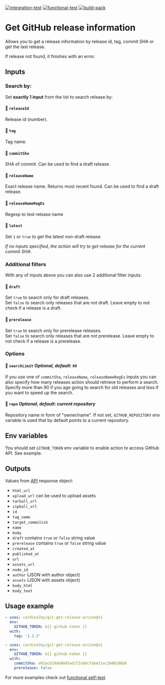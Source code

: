 [![integration-test](https://github.com/cardinalby/git-get-release-action/actions/workflows/integration-test.yml/badge.svg)](https://github.com/cardinalby/git-get-release-action/actions/workflows/integration-test.yml)
[![functional-test](https://github.com/cardinalby/git-get-release-action/actions/workflows/functional-test.yml/badge.svg)](https://github.com/cardinalby/git-get-release-action/actions/workflows/functional-test.yml)
[![build-pack](https://github.com/cardinalby/git-get-release-action/actions/workflows/build-pack.yml/badge.svg)](https://github.com/cardinalby/git-get-release-action/actions/workflows/build-pack.yml)

# Get GitHub release information 

Allows you to get a release information by release id, tag, commit SHA or get the last release.

If release not found, it finishes with an error.

## Inputs

### Search by:

Set **exactly 1 input** from the list to search release by:

#### 🔸 `releaseId` 
Release id (number).

#### 🔸 `tag` 
Tag name.

#### 🔸 `commitSha`
SHA of commit. Can be used to find a draft release.

#### 🔸 `releaseName`
Exact release name. Returns most recent found. Can be used to find a draft release.

#### 🔸 `releaseNameRegEx` 
Regexp to test release name

#### 🔸 `latest` 
Set `1` or `true` to get the latest non-draft release.

_If no inputs specified, the action will try to get release for the current commit SHA._

### Additional filters

With any of inputs above you can also use 2 additional filter inputs:

#### 🔹 `draft`
Set `true` to search only for draft releases. <br>
Set `false` to search only releases that are not draft.
Leave empty to not check if a release is a draft.

#### 🔹 `prerelease`
Set `true` to search only for prerelease releases.<br>
Set `false` to search only releases that are not prerelease.
Leave empty to not check if a release is a prerelease.

### Options

#### 🔻 `searchLimit` _Optional, default: `90`_
If you use one of `commitSha`, `releaseName`, 
`releaseNameRegEx` inputs you can also specify how many releases action should retrieve to perform 
a search. Specify more than 90 if
you age going to search for old releases and less if you want to speed up the search.

#### 🔻 `repo` _Optional, default: current repository_

Repository name in form of "owner/name". If not set, `GITHUB_REPOSITORY` env variable is used that by 
default points to a current repository.

## Env variables

You should set `GITHUB_TOKEN` env variable to enable action to access GitHub API. See example.

## Outputs
Values from [API](https://docs.github.com/en/rest/reference/repos#releases) response object:

* `html_url`
* `upload_url` can be used to upload assets
* `tarball_url`
* `zipball_url`
* `id`
* `tag_name`
* `target_commitish`
* `name`
* `body`
* `draft` contains `true` or `false` string value
* `prerelease` contains `true` or `false` string value
* `created_at`
* `published_at`
* `url`
* `assets_url`
* `node_id`
* `author` (JSON with author object)
* `assets` (JSON with assets object)
* `body_html`
* `body_text`

## Usage example

```yaml
- uses: cardinalby/git-get-release-action@v1
  env:
    GITHUB_TOKEN: ${{ github.token }}
  with:
    tag: '1.2.3'    
```

```yaml
- uses: cardinalby/git-get-release-action@v1
  env:
    GITHUB_TOKEN: ${{ github.token }}
  with:
    commitSha: e92acb19de8845ad1f3cb6cfab421ac26002d6b6
    prerelease: false
```

For more examples check out [functional self-test](./.github/workflows/functional-test.yml).